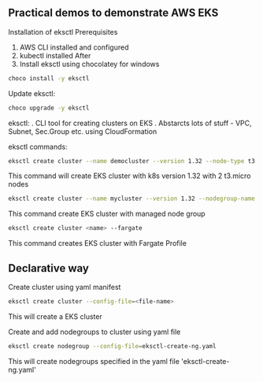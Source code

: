 ## Practical demos to demonstrate AWS EKS

Installation of eksctl
Prerequisites
1. AWS CLI installed and configured
2. kubectl installed
After
3. Install eksctl using chocolatey for windows
```bash
choco install -y eksctl
```
Update eksctl:
```bash
choco upgrade -y eksctl
```

eksctl:
. CLI tool for creating clusters on EKS
. Abstarcts lots of stuff - VPC, Subnet, Sec.Group etc. using CloudFormation

eksctl commands:
```bash
eksctl create cluster --name democluster --version 1.32 --node-type t3.micro --nodes 2
```
This command will create EKS cluster with k8s version 1.32 with 2 t3.micro nodes 

```bash
eksctl create cluster --name mycluster --version 1.32 --nodegroup-name <nodegroupname> --node-type t3.micro --nodes 2 --managed
```
This command create EKS cluster with managed node group

```bash
eksctl create cluster <name> --fargate
```
This command creates EKS cluster with Fargate Profile

## Declarative way
Create cluster using yaml manifest
```bash
eksctl create cluster --config-file=<file-name>
```
This will create a EKS cluster 
 
Create and add nodegroups to cluster using yaml file
```bash
eksctl create nodegroup --config-file=eksctl-create-ng.yaml
```
This will create nodegroups specified in the yaml  file 'eksctl-create-ng.yaml'